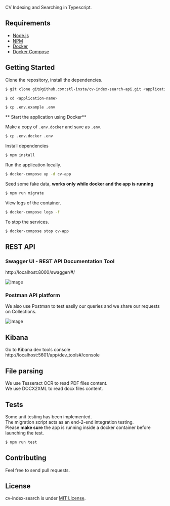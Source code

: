 CV Indexing and Searching in Typescript.

## Requirements

- [Node.js](https://yarnpkg.com/en/docs/install)
- [NPM](https://docs.npmjs.com/getting-started/installing-node)
- [Docker](https://docs.docker.com/install/)
- [Docker Compose](https://docs.docker.com/compose/install/)

## Getting Started

Clone the repository, install the dependencies.

```bash
$ git clone git@github.com:stl-insta/cv-index-search-api.git <application-name>

$ cd <application-name>

$ cp .env.example .env
```

** Start the application using Docker**

Make a copy of `.env.docker` and save as `.env`.

```bash
$ cp .env.docker .env
```

Install dependencies
```bash
$ npm install
```

Run the application locally.

```bash
$ docker-compose up -d cv-app
```

Seed some fake data, **works only while docker and the app is running**

```bash
$ npm run migrate
```

View logs of the container.

```bash
$ docker-compose logs -f
```

To stop the services.

```bash
$ docker-compose stop cv-app
```
## REST API
### Swagger UI - REST API Documentation Tool
http://localhost:8000/swagger/#/

![image](https://user-images.githubusercontent.com/28400679/138573576-55565c36-181a-436e-9c01-7d69d5b9ed8d.png)

### Postman API platform
We also use Postman to test easily our queries and we share our requests on Collections. 

![image](https://user-images.githubusercontent.com/28400679/138573586-6195cfaa-204f-44ea-b5d7-194a26287ebd.png)

## Kibana
Go to Kibana dev tools console
http://localhost:5601/app/dev_tools#/console

## File parsing  
We use Tesseract OCR to read PDF files content.  
We use DOCX2XML to read docx files content.  

## Tests
Some unit testing has been implemented.  
The migration script acts as an end-2-end integration testing.  
Please **make sure** the app is running inside a docker container before launching the test. 
```bash
$ npm run test
```

## Contributing

Feel free to send pull requests.

## License

cv-index-search is under [MIT License](LICENSE).
